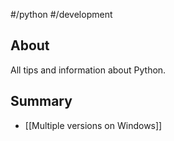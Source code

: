 #/python #/development 

## About

All tips and information about Python.

## Summary

- [[Multiple versions on Windows]]
